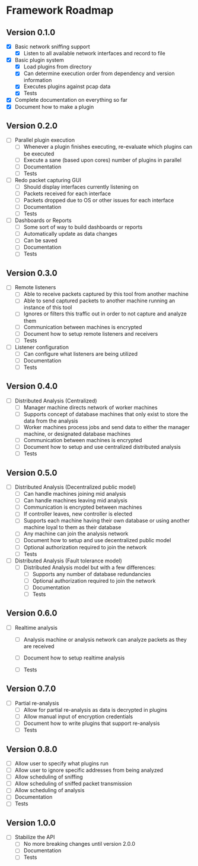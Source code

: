 # Framework Roadmap

## Version 0.1.0
- [x] Basic network sniffing support
  - [x] Listen to all available network interfaces and record to file
- [x] Basic plugin system
  - [x] Load plugins from directory
  - [x] Can determine execution order from dependency and version information
  - [x] Executes plugins against pcap data
  - [x] Tests
- [x] Complete documentation on everything so far
- [x] Document how to make a plugin

## Version 0.2.0
- [ ] Parallel plugin execution
  - [ ] Whenever a plugin finishes executing, re-evaluate which plugins can be executed
  - [ ] Execute a sane (based upon cores) number of plugins in parallel
  - [ ] Documentation
  - [ ] Tests
- [ ] Redo packet capturing GUI
  - [ ] Should display interfaces currently listening on
  - [ ] Packets received for each interface
  - [ ] Packets dropped due to OS or other issues for each interface
  - [ ] Documentation
  - [ ] Tests
- [ ] Dashboards or Reports
  - [ ] Some sort of way to build dashboards or reports
  - [ ] Automatically update as data changes
  - [ ] Can be saved
  - [ ] Documentation
  - [ ] Tests

## Version 0.3.0
- [ ] Remote listeners
  - [ ] Able to receive packets captured by this tool from another machine
  - [ ] Able to send captured packets to another machine running an instance of this tool
  - [ ] Ignores or filters this traffic out in order to not capture and analyze them
  - [ ] Communication between machines is encrypted
  - [ ] Document how to setup remote listeners and receivers
  - [ ] Tests
- [ ] Listener configuration
  - [ ] Can configure what listeners are being utilized
  - [ ] Documentation
  - [ ] Tests

## Version 0.4.0
- [ ] Distributed Analysis (Centralized)
  - [ ] Manager machine directs network of worker machines
  - [ ] Supports concept of database machines that only exist to store the data from the analysis
  - [ ] Worker machines process jobs and send data to either the manager machine, or designated database machines
  - [ ] Communication between machines is encrypted
  - [ ] Document how to setup and use centralized distributed analysis
  - [ ] Tests

## Version 0.5.0
- [ ] Distributed Analysis (Decentralized public model)
  - [ ] Can handle machines joining mid analysis
  - [ ] Can handle machines leaving mid analysis
  - [ ] Communication is encrypted between machines
  - [ ] If controller leaves, new controller is elected
  - [ ] Supports each machine having their own database or using another machine loyal to them as their database
  - [ ] Any machine can join the analysis network
  - [ ] Document how to setup and use decentralized public model
  - [ ] Optional authorization required to join the network
  - [ ] Tests

- [ ] Distributed Analysis (Fault tolerance model)
  - [ ] Distributed Analysis model but with a few differences:
    - [ ] Supports any number of database redundancies
    - [ ] Optional authorization required to join the network
    - [ ] Documentation
    - [ ] Tests

## Version 0.6.0
- [ ] Realtime analysis
  - [ ] Analysis machine or analysis network can analyze packets as they are received
  - [ ] Document how to setup realtime analysis
  - [ ] Tests


## Version 0.7.0
- [ ] Partial re-analysis
  - [ ] Allow for partial re-analysis as data is decrypted in plugins
  - [ ] Allow manual input of encryption credentials
  - [ ] Document how to write plugins that support re-analysis
  - [ ] Tests

## Version 0.8.0
- [ ] Allow user to specify what plugins run
- [ ] Allow user to ignore specific addresses from being analyzed
- [ ] Allow scheduling of sniffing
- [ ] Allow scheduling of sniffed packet transmission
- [ ] Allow scheduling of analysis
- [ ] Documentation
- [ ] Tests

## Version 1.0.0
 - [ ] Stabilize the API
   - [ ] No more breaking changes until version 2.0.0
   - [ ] Documentation
   - [ ] Tests
